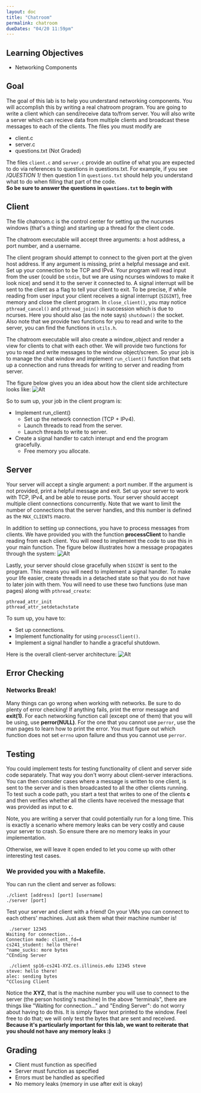 ```yaml
---
layout: doc
title: "Chatroom"
permalink: chatroom
dueDates: "04/20 11:59pm"
---
```


## Learning Objectives

*   Networking Components


## Goal

The goal of this lab is to help you understand networking components. You will accomplish this by writing a real chatroom program. You are going to write a client which can send/receive data to/from server. You will also write a server which can recieve data from multiple clients and broadcast these messages to each of the clients.  The files you must modify are 

* client.c
* server.c
* questions.txt (Not Graded)

The files `client.c` and `server.c` provide an outline of what you are expected to do via references to questions in questions.txt. For example, if you see /*QUESTION 1*/ then question 1 in `questions.txt` should help you understand what to do when filling that part of the code.  
**So be sure to answer the questions in `questions.txt` to begin with**


## Client

The file chatroom.c is the control center for setting up the nucurses windows (that's a thing) and starting up a thread for the client code. 

The chatroom executable will accept three arguments: a host address, a port number, and a username. 

The client program should attempt to connect to the given port at the given host address. If any argument is missing, print a helpful message and exit. Set up your connection to be TCP and IPv4. Your program will read input from the user (could be `stdin`, but we are using ncurses windows to make it look nice) and send it to the server it connected to. A signal interrupt will be sent to the client as a flag to tell your client to exit. To be precise, if while reading from user input your client receives a signal interrupt (`SIGINT`), free memory and close the client program. In `close_client()`, you may notice `pthread_cancel()` and `pthread_join()` in succession which is due to ncurses. Here you should also (as the note says) `shutdown()` the socket. Also note that we provide two functions for you to read and write to the server, you can find the functions in `utils.h`.

The chatroom executable will also create a window_object and render a view for clients to chat with each other. We will provide two functions for you to read and write messages to the window object/screen. So your job is to manage the chat window and implement `run_client()` function that sets up a connection and runs threads for writing to server and reading from server. 

The figure below gives you an idea about how the client side architecture looks like: ![Alt](images/ClientArch.png "Title")

So to sum up, your job in the client program is:

* Implement run_client()
	* Set up the network connection (TCP + IPv4).
	* Launch threads to read from the server.
	* Launch threads to write to server.
* Create a signal handler to catch interupt and end the program gracefully.
	* Free memory you allocate.


## Server

Your server will accept a single argument: a port number. If the argument is not provided, print a helpful message and exit. Set up your server to work with TCP, IPv4, and be able to reuse ports. Your server should accept multiple client connections concurrently. Note that we want to limit the number of connections that the server handles, and this number is defined as the `MAX_CLIENTS` macro. 

In addition to setting up connections, you have to process messages from clients. We have provided you with the function **processClient** to handle reading from each client. You will need to implement the code to use this in your main function. The figure below illustrates how a message propagates through the system: ![Alt](images/MessageBroadcast.png "Title")

Lastly, your server should close gracefully when `SIGINT` is sent to the program. This means you will need to implement a signal handler.
To make your life easier, create threads in a detached state so that you do not have to later join with them.  You will need to use these two functions (use man pages) along with `pthread_create`:
```
pthread_attr_init
pthread_attr_setdetachstate
```

To sum up, you have to:

* Set up connections.
* Implement functionality for using `processClient()`.
* Implement a signal handler to handle a graceful shutdown. 


Here is the overall client-server architecture: 
![Alt](images/OverallArchitecture.png "Title")

## Error Checking

### Networks Break!

Many things can go wrong when working with networks. Be sure to do plenty of error checking! If anything fails, print the error message and **exit(1)**. For each networking function call (except one of them) that you will be using, use **perror(NULL)**. For the one that you cannot use `perror`, use the man pages to learn how to print the error. You must figure out which function does not set `errno` upon failure and thus you cannot use `perror`.


## Testing
You could implement tests for testing functionality of client and server side code separately. That way you don't worry about client-server interactions. 
You can then consider cases where a message is written to one client, is sent to the server and is then broadcasted to all the other clients running. To test such a code path, you start a test that writes to one of the clients **c** and then verifies whether all the clients have received the message that was provided as input to **c**. 

Note, you are writing a server that could potentially run for a long time. This is exactly a scenario where memory leaks can be very costly and cause your server to crash. So ensure there are no memory leaks in your implementation.

Otherwise, we will leave it open ended to let you come up with other interesting test cases. 

### We provided you with a Makefile.

You can run the client and server as follows:
```
./client [address] [port] [username]
./server [port]
```


Test your server and client with a friend! On your VMs you can connect to each others' machines. Just ask them what their machine number is!


```
 ./server 12345
Waiting for connection...
Connection made: client_fd=4
cs241_student: hello there!
^name_sucks: more bytes
^CEnding Server
```

```
 ./client sp16-cs241-XYZ.cs.illinois.edu 12345 steve
steve: hello there!
alec: sending bytes
^CClosing Client
```
Notice the **XYZ**, that is the machine number you will use to connect to the server (the person hosting's machine)
In the above "terminals", there are things like "Waiting for connection..." and "Ending Server": do not worry about having to do this. It is simply flavor text printed to the window. Feel free to do that; we will only test the bytes that are sent and received.
**Because it's particularly important for this lab, we want to reiterate that you should not have any memory leaks :)**




## Grading

*   Client must function as specified
*   Server must function as specified
*   Errors must be handled as specified
*   No memory leaks (memory in use after exit is okay)
